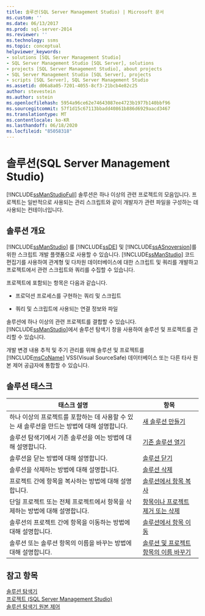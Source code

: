 ```yaml
---
title: 솔루션(SQL Server Management Studio) | Microsoft 문서
ms.custom: ''
ms.date: 06/13/2017
ms.prod: sql-server-2014
ms.reviewer: ''
ms.technology: ssms
ms.topic: conceptual
helpviewer_keywords:
- solutions [SQL Server Management Studio]
- SQL Server Management Studio [SQL Server], solutions
- projects [SQL Server Management Studio], about projects
- SQL Server Management Studio [SQL Server], projects
- scripts [SQL Server], SQL Server Management Studio
ms.assetid: d06a8a05-7201-4055-8cf3-21bcb4e82c25
author: stevestein
ms.author: sstein
ms.openlocfilehash: 5954a96ce62e74643087ee4723b1977b140bbf96
ms.sourcegitcommit: 57f1d15c67113bbadd40861b886d6929aacd3467
ms.translationtype: MT
ms.contentlocale: ko-KR
ms.lasthandoff: 06/18/2020
ms.locfileid: "85058318"
---
```

# <a name="solutions-sql-server-management-studio"></a>솔루션(SQL Server Management Studio)
  [!INCLUDE[ssManStudioFull](../../includes/ssmanstudiofull-md.md)] 솔루션은 하나 이상의 관련 프로젝트의 모음입니다. 프로젝트는 일반적으로 사용되는 관리 스크립트와 같이 개발자가 관련 파일을 구성하는 데 사용되는 컨테이너입니다.  
  
## <a name="solution-overview"></a>솔루션 개요  
 [!INCLUDE[ssManStudio](../../includes/ssmanstudio-md.md)] 를 [!INCLUDE[ssDE](../../includes/ssde-md.md)] 및 [!INCLUDE[ssASnoversion](../../includes/ssasnoversion-md.md)]를 위한 스크립트 개발 플랫폼으로 사용할 수 있습니다. [!INCLUDE[ssManStudio](../../includes/ssmanstudio-md.md)] 코드 편집기를 사용하여 관계형 및 다차원 데이터베이스에 대한 스크립트 및 쿼리를 개발하고 프로젝트에서 관련 스크립트와 쿼리를 수집할 수 있습니다.  
  
 프로젝트에 포함되는 항목은 다음과 같습니다.  
  
-   프로덕션 프로세스를 구현하는 쿼리 및 스크립트  
  
-   쿼리 및 스크립트에 사용되는 연결 정보와 파일  
  
 솔루션에 하나 이상의 관련 프로젝트를 결합할 수 있습니다. [!INCLUDE[ssManStudio](../../includes/ssmanstudio-md.md)]에서 솔루션 탐색기 창을 사용하여 솔루션 및 프로젝트를 관리할 수 있습니다.  
  
 개발 변경 내용 추적 및 주기 관리를 위해 솔루션 및 프로젝트를 [!INCLUDE[msCoName](../../includes/msconame-md.md)] VSS(Visual SourceSafe) 데이터베이스 또는 다른 타사 원본 제어 공급자에 통합할 수 있습니다.  
  
## <a name="solution-tasks"></a>솔루션 태스크  
  
|태스크 설명|항목|  
|----------------------|-----------|  
|하나 이상의 프로젝트를 포함하는 데 사용할 수 있는 새 솔루션을 만드는 방법에 대해 설명합니다.|[새 솔루션 만들기](create-a-new-solution.md)|  
|솔루션 탐색기에서 기존 솔루션을 여는 방법에 대해 설명합니다.|[기존 솔루션 열기](open-an-existing-solution.md)|  
|솔루션을 닫는 방법에 대해 설명합니다.|[솔루션 닫기](close-a-solution.md)|  
|솔루션을 삭제하는 방법에 대해 설명합니다.|[솔루션 삭제](delete-a-solution.md)|  
|프로젝트 간에 항목을 복사하는 방법에 대해 설명합니다.|[솔루션에서 항목 복사](copy-items-in-a-solution.md)|  
|단일 프로젝트 또는 전체 프로젝트에서 항목을 삭제하는 방법에 대해 설명합니다.|[항목이나 프로젝트 제거 또는 삭제](remove-or-delete-an-item-or-project.md)|  
|솔루션의 프로젝트 간에 항목을 이동하는 방법에 대해 설명합니다.|[솔루션에서 항목 이동](move-items-in-a-solution.md)|  
|솔루션 또는 솔루션 항목의 이름을 바꾸는 방법에 대해 설명합니다.|[솔루션 및 프로젝트 항목의 이름 바꾸기](rename-solutions-and-project-items.md)|  
  
## <a name="see-also"></a>참고 항목  
 [솔루션 탐색기](solution-explorer.md)   
 [프로젝트 &#40;SQL Server Management Studio&#41;](projects-sql-server-management-studio.md)   
 [솔루션 탐색기 원본 제어](../../database-engine/solution-explorer-source-control.md)  
  
  

